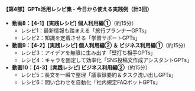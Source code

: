#### 【第4部】GPTs活用レシピ集 - 今日から使える実践例（計3回）
* **動画8：【4-1】[実践レシピ] 個人利用編①**（約15分）
    * レシピ1：最新情報も踏まえる「旅行プランナーGPTs」
    * レシピ2：知識を定着させる「学習サポートGPTs」
* **動画9：【4-2】[実践レシピ] 個人利用編② ＆ ビジネス利用編①**（約15分）
    * レシピ3：アイデアを無限に生み出す「壁打ち相手GPTs」
    * レシピ4：キャラを固定して効率化「SNS投稿文作成アシスタントGPTs」
* **動画10：【4-3】[実践レシピ] ビジネス利用編②**（約15分）
    * レシピ5：長文を一瞬で整理「議事録要約＆タスク洗い出しGPTs」
    * レシピ6：問い合わせを自動化「社内規定FAQボットGPTs」